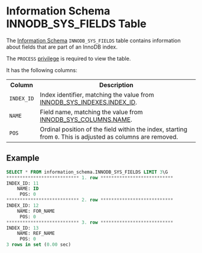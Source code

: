 # Information Schema INNODB_SYS_FIELDS Table

The [Information Schema](/kb/en/information_schema/) `INNODB_SYS_FIELDS` table contains information about fields that are part of an InnoDB index.

The `PROCESS` [privilege](/sql-statements-structure/sql-statements/account-management-sql-commands/grant/) is required to view the table.

It has the following columns:

<table><tbody><tr><th>Column</th><th>Description</th></tr>
<tr><td><code>INDEX_ID</code></td><td>Index identifier, matching the value from <a href="/kb/en/information-schema-innodb_sys_indexes-table/">INNODB_SYS_INDEXES.INDEX_ID</a>.</td></tr>
<tr><td><code>NAME</code></td><td>Field name, matching the value from <a href="/kb/en/information-schema-innodb_sys_columns-table/">INNODB_SYS_COLUMNS.NAME</a>.</td></tr>
<tr><td><code>POS</code></td><td>Ordinal position of the field within the index, starting from <code>0</code>. This is adjusted as columns are removed.</td></tr>
</tbody></table>

## Example

```sql
SELECT * FROM information_schema.INNODB_SYS_FIELDS LIMIT 3\G
*************************** 1. row ***************************
INDEX_ID: 11
    NAME: ID
     POS: 0
*************************** 2. row ***************************
INDEX_ID: 12
    NAME: FOR_NAME 
     POS: 0
*************************** 3. row ***************************
INDEX_ID: 13
    NAME: REF_NAME 
     POS: 0
3 rows in set (0.00 sec)
```